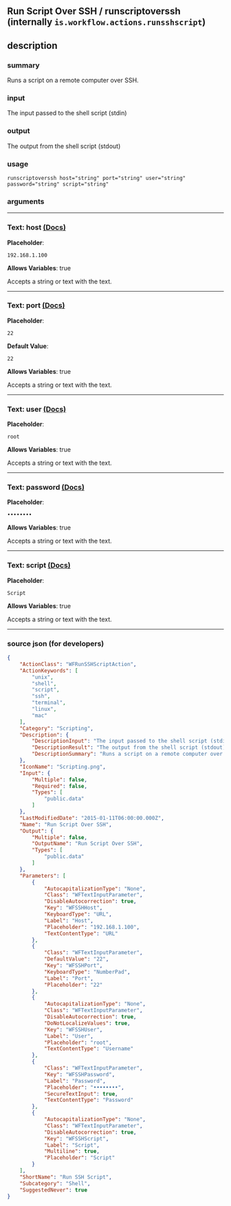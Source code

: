 
## Run Script Over SSH / runscriptoverssh (internally `is.workflow.actions.runsshscript`)


## description

### summary

Runs a script on a remote computer over SSH.


### input

The input passed to the shell script (stdin)


### output

The output from the shell script (stdout)

### usage
```
runscriptoverssh host="string" port="string" user="string" password="string" script="string"
```

### arguments

---

### Text: host [(Docs)](https://pfgithub.github.io/shortcutslang/gettingstarted#text-field)
**Placeholder**:
```
192.168.1.100
```
**Allows Variables**: true



Accepts a string 
or text
with the text.

---

### Text: port [(Docs)](https://pfgithub.github.io/shortcutslang/gettingstarted#text-field)
**Placeholder**:
```
22
```
**Default Value**:
```
22
```
**Allows Variables**: true



Accepts a string 
or text
with the text.

---

### Text: user [(Docs)](https://pfgithub.github.io/shortcutslang/gettingstarted#text-field)
**Placeholder**:
```
root
```
**Allows Variables**: true



Accepts a string 
or text
with the text.

---

### Text: password [(Docs)](https://pfgithub.github.io/shortcutslang/gettingstarted#text-field)
**Placeholder**:
```
••••••••
```
**Allows Variables**: true



Accepts a string 
or text
with the text.

---

### Text: script [(Docs)](https://pfgithub.github.io/shortcutslang/gettingstarted#text-field)
**Placeholder**:
```
Script
```
**Allows Variables**: true



Accepts a string 
or text
with the text.

---

### source json (for developers)

```json
{
	"ActionClass": "WFRunSSHScriptAction",
	"ActionKeywords": [
		"unix",
		"shell",
		"script",
		"ssh",
		"terminal",
		"linux",
		"mac"
	],
	"Category": "Scripting",
	"Description": {
		"DescriptionInput": "The input passed to the shell script (stdin)",
		"DescriptionResult": "The output from the shell script (stdout)",
		"DescriptionSummary": "Runs a script on a remote computer over SSH."
	},
	"IconName": "Scripting.png",
	"Input": {
		"Multiple": false,
		"Required": false,
		"Types": [
			"public.data"
		]
	},
	"LastModifiedDate": "2015-01-11T06:00:00.000Z",
	"Name": "Run Script Over SSH",
	"Output": {
		"Multiple": false,
		"OutputName": "Run Script Over SSH",
		"Types": [
			"public.data"
		]
	},
	"Parameters": [
		{
			"AutocapitalizationType": "None",
			"Class": "WFTextInputParameter",
			"DisableAutocorrection": true,
			"Key": "WFSSHHost",
			"KeyboardType": "URL",
			"Label": "Host",
			"Placeholder": "192.168.1.100",
			"TextContentType": "URL"
		},
		{
			"Class": "WFTextInputParameter",
			"DefaultValue": "22",
			"Key": "WFSSHPort",
			"KeyboardType": "NumberPad",
			"Label": "Port",
			"Placeholder": "22"
		},
		{
			"AutocapitalizationType": "None",
			"Class": "WFTextInputParameter",
			"DisableAutocorrection": true,
			"DoNotLocalizeValues": true,
			"Key": "WFSSHUser",
			"Label": "User",
			"Placeholder": "root",
			"TextContentType": "Username"
		},
		{
			"Class": "WFTextInputParameter",
			"Key": "WFSSHPassword",
			"Label": "Password",
			"Placeholder": "••••••••",
			"SecureTextInput": true,
			"TextContentType": "Password"
		},
		{
			"AutocapitalizationType": "None",
			"Class": "WFTextInputParameter",
			"DisableAutocorrection": true,
			"Key": "WFSSHScript",
			"Label": "Script",
			"Multiline": true,
			"Placeholder": "Script"
		}
	],
	"ShortName": "Run SSH Script",
	"Subcategory": "Shell",
	"SuggestedNever": true
}
```
